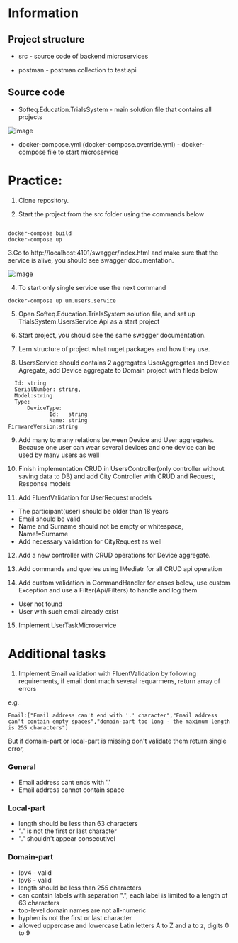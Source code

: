 # Information

## Project structure 

 - src - source code of backend microservices
 
 - postman - postman collection to test api 

## Source code 

 - Softeq.Education.TrialsSystem - main solution file that contains all projects
 
 ![image](https://user-images.githubusercontent.com/110222378/189868123-06f57fa4-b037-4caa-b5d0-9f254969c356.png)
 
 - docker-compose.yml (docker-compose.override.yml) - docker-compose file to start microservice
 

# Practice: 


1. Clone repository.

2. Start the project from the src folder using the commands below 

```

docker-compose build
docker-compose up 

```
3.Go to http://localhost:4101/swagger/index.html and make sure that the service is alive, you should see swagger documentation.

![image](https://user-images.githubusercontent.com/110222378/189659761-8ee1b3dc-dbac-4f0e-888b-c30611622b8a.png)

4.  To start only single service use the next command

```
docker-compose up um.users.service   

```

5. Open Softeq.Education.TrialsSystem solution file, and set up TrialsSystem.UsersService.Api as a start project

6. Start project, you should see the same swagger documentation.
7. Lern structure of project what nuget packages and how they use.
8. UsersService should contains 2  aggregates UserAggregates and Device Agregate, add Device  aggregate to Domain project with fileds below

```
  Id: string
  SerialNumber: string,
  Model:string
  Type: 
      DeviceType:
             Id:   string
             Name: string 
FirmwareVersion:string
```
9. Add many to many relations between Device and User aggregates. Because one user can wear several devices and one device can be used by many users as well 

10. Finish implementation CRUD in UsersController(only controller without saving data to DB) and add City Controller with CRUD and Request, Response models

11. Add FluentValidation for UserRequest models
   - The participant(user) should be older than 18 years 
   - Email should be valid
   - Name and Surname should not be empty or whitespace, Name!=Surname
   - Add necessary validation for CityRequest as well

12. Add a new controller with CRUD operations for Device aggregate.

13. Add commands and queries using IMediatr for all CRUD api operation

15. Add custom validation in CommandHandler for cases below, use custom Exception and use a Filter(Api/Filters) to handle and log them  
   - User not found
   - User with such email already exist
   
15. Implement UserTaskMicroservice

# Additional tasks
1. Implement Email validation with FluentValidation by following requirements, if email dont mach several requarmens, return array of errors 

e.g. 

```
Email:["Email address can't end with '.' character","Email address can't contain empty spaces","domain-part too long - the maximum length is 255 characters"]

```

But if domain-part or local-part is missing don't validate them return single error,

### General
 - Email address cant ends with '.'
 - Email address cannot contain space
### Local-part
 - length should be less than 63 characters
 - "." is not the first or last character
 - "." shouldn't appear consecutivel
### Domain-part
- Ipv4 - valid
- Ipv6 - valid
- length should be less than 255 characters
- can contain labels with separation ".", each label is limited to a length of 63 characters
- top-level domain names are not all-numeric
- hyphen is not the first or last character
- allowed uppercase and lowercase Latin letters A to Z and a to z, digits 0 to 9
